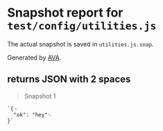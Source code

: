 # Snapshot report for `test/config/utilities.js`

The actual snapshot is saved in `utilities.js.snap`.

Generated by [AVA](https://ava.li).

## returns JSON with 2 spaces

> Snapshot 1

    `{␊
      "ok": "hey"␊
    }`
